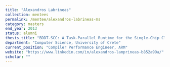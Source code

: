 ```yaml
---
title: "Alexandros Labrineas"
collection: mentees
permalink: /mentee/alexandros-labrineas-ms
category: masters
end_year: 2013
status: alumni
thesis_title: "BDDT-SCC: A Task-Parallel Runtime for the Single-Chip Cloud Computer"
department: "Computer Science, University of Crete"
current_position: "Compiler Performance Engineer, ARM"
website: "https://www.linkedin.com/in/alexandros-lamprineas-b852a99a/"
scholar: ""
---
```

